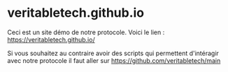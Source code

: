 # veritabletech.github.io

Ceci est un site démo de notre protocole. Voici le lien : https://veritabletech.github.io/

Si vous souhaitez au contraire avoir des scripts qui permettent d'intéragir avec notre protocole il faut aller sur https://github.com/veritabletech/main
